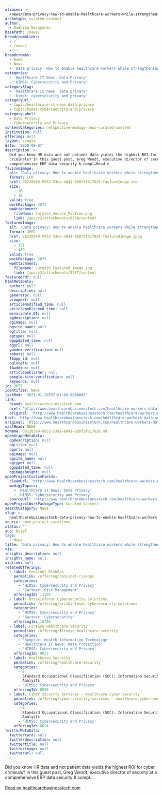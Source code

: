 ```yaml
---
aliases: >-
  /news/data-privacy-how-to-enable-healthcare-workers-while-strengthening-security
archetype: curated-content
author:
  - Radhika Narayanan
basePath: /news/
breadcrumbLinks:
  - /
  - /news/
  - ''
breadcrumbs:
  - Home
  - News
  - 'Data privacy: How to enable healthcare workers while strengthening security'
categories:
  - 'Healthcare IT News: Data Privacy'
  - 'HIMSS: Cybersecurity and Privacy'
categorySlug:
  - 'healthcare it news: data privacy'
  - 'himss: cybersecurity and privacy'
categoryUrl:
  - topic/healthcare-it-news-data-privacy
  - topic/himss-cybersecurity-and-privacy
categoryLabel:
  - Data Privacy
  - Cybersecurity and Privacy
contentCategories: netspective-medigy-news-curated-content
institution: null
offering: null
layOut: single
date: '2020-08-07'
description: >-
  Did you know HR data and not patient data yields the highest ROI for cyber
  criminals? In this guest post, Greg Wendt, executive director of security at a
  comprehensive ERP data security & compl…Read o
favIconImage:
  alt: 'Data privacy: How to enable healthcare workers while strengthening security'
  format: ICO
  href: 06228399-9952-53ee-a841-828f2f617828-favIconImage.ico
  size:
    - 16
    - 16
  valid: true
  workPackage: 3075
  wpAttachment:
    fileName: Curated_Source_FavIcon.png
    link: /api/v3/attachments/8758/content
featuredImage:
  alt: 'Data privacy: How to enable healthcare workers while strengthening security'
  format: JPEG
  href: 06228399-9952-53ee-a841-828f2f617828-featuredImage.jpeg
  size:
    - 351
    - 489
  valid: true
  workPackage: 3075
  wpAttachment:
    fileName: Curated_Featured_Image.jpg
    link: /api/v3/attachments/8757/content
featuredPdf: null
htmlMetaData:
  author: null
  description: null
  generator: null
  viewport: null
  articlemodified_time: null
  articlepublished_time: null
  msvalidate.01: null
  ogdescription: null
  ogimage: null
  ogsite_name: null
  ogtitle: null
  ogtype: null
  ogupdated_time: null
  ogurl: null
  yandex-verification: null
  robots: null
  fbapp_id: null
  oglocale: null
  fbadmins: null
  articlepublisher: null
  google-site-verification: null
  keywords: null
id: 3075
identifier: News
lastMod: '2021-01-29T07:01:09.068000Z'
link:
  brand: healthcarebusinesstech.com
  href: 'http://www.healthcarebusinesstech.com/healthcare-workers-data-security/'
  original: 'http://www.healthcarebusinesstech.com/healthcare-workers-data-security/'
href: 'http://www.healthcarebusinesstech.com/healthcare-workers-data-security/'
original: 'http://www.healthcarebusinesstech.com/healthcare-workers-data-security/'
mastHead: NEWS
mdName: 06228399-9952-53ee-a841-828f2f617828.md
openGraphMetaData:
  ogdescription: null
  ogtitle: null
  ogurl: null
  ogimage: null
  ogsite_name: null
  ogtype: null
  ogupdated_time: null
  ogimageheight: null
openProjectCustomFields:
  cleanUrl: 'http://www.healthcarebusinesstech.com/healthcare-workers-data-security/'
  medigyTopics:
    - 'Healthcare IT News: Data Privacy'
    - 'HIMSS: Cybersecurity and Privacy'
  sourceUrl: 'http://www.healthcarebusinesstech.com/healthcare-workers-data-security/'
openProjectWorkPackageType: Curated Content
searchCategory: News
slug: >-
  healthcarebusinesstech-data-privacy-how-to-enable-healthcare-workers-while-strengthening-security
source: open-project-curations
status: ''
sub: brief
tags:
  - News
title: 'Data privacy: How to enable healthcare workers while strengthening security'
via: ' '
insights_description: null
insights_name: null
viaLink: null
relatedOfferings:
  - label: Censinet RiskOps
    permalink: /offering/censinet-riskops
    categories:
      - 'HIMSS: Cybersecurity and Privacy'
      - 'Gartner: Risk Management'
    offeringId: 11395
  - label: Briskinfosec Cybersecurity Solutions
    permalink: /offering/briskinfosec-cybersecurity-solutions
    categories:
      - 'HIMSS: Cybersecurity and Privacy'
      - 'Gartner: Cybersecurity'
    offeringId: 10786
  - label: FireEye Healthcare Security
    permalink: /offering/fireeye-healthcare-security
    categories:
      - 'Symplur: Health Information Technology'
      - 'Healthcare IT News: Data Protection'
      - 'HIMSS: Cybersecurity and Privacy'
    offeringId: 9027
  - label: Healthcare Security
    permalink: /offering/healthcare-security
    categories:
      - >-
        Standard Occupational Classification (SOC): Information Security
        Analysts
      - 'HIMSS: Cybersecurity and Privacy'
    offeringId: 8895
  - label: Cyber Security Services - Healthcare Cyber Security
    permalink: /offering/cyber-security-services---healthcare-cyber-security
    categories:
      - >-
        Standard Occupational Classification (SOC): Information Security
        Analysts
      - 'HIMSS: Cybersecurity and Privacy'
    offeringId: 8894
twitterMetaData:
  twittercard: null
  twitterdescription: null
  twittertitle: null
  twitterimage: null
  twitterurl: null
---
```

Did you know HR data and not patient data yields the highest ROI for cyber criminals? In this guest post, Greg Wendt, executive director of security at a comprehensive ERP data security & compl…<br><br><a target="_blank" href=http://www.healthcarebusinesstech.com/healthcare-workers-data-security/>Read on healthcarebusinesstech.com</a>